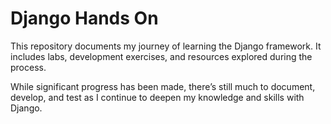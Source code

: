 # Django Hands On
 
This repository documents my journey of learning the Django framework. It includes labs, development exercises, and resources explored during the process.

While significant progress has been made, there’s still much to document, develop, and test as I continue to deepen my knowledge and skills with Django.
<br>

